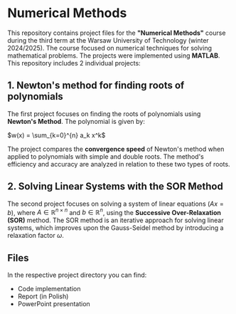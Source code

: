 # Numerical Methods

This repository contains project files for the **"Numerical Methods"** course during the third term at the Warsaw University of Technology (winter 2024/2025). The course focused on numerical techniques for solving mathematical problems. The projects were implemented using **MATLAB**. This repository includes 2 individual projects:

## 1. Newton's method for finding roots of polynomials
The first project focuses on finding the roots of polynomials using **Newton's Method**. The polynomial is given by:

$w(x) = \sum_{k=0}^{n} a_k x^k$

The project compares the **convergence speed** of Newton's method when applied to polynomials with simple and double roots. The method's efficiency and accuracy are analyzed in relation to these two types of roots.  

## 2. Solving Linear Systems with the SOR Method
The second project focuses on solving a system of linear equations $( Ax = b )$, where $A \in \mathbb{R}^{n \times n}$ and $b \in \mathbb{R}^n$, using the **Successive Over-Relaxation (SOR)** method. The SOR method is an iterative approach for solving linear systems, which improves upon the Gauss-Seidel method by introducing a relaxation factor $\omega$.


## Files
In the respective project directory you can find:
- Code implementation
- Report (in Polish)
- PowerPoint presentation 
